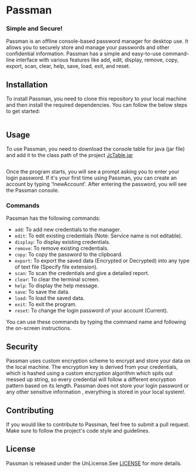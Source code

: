 # Passman
### Simple and Secure!
Passman is an offline console-based password manager for desktop use. It allows you to securely store and manage your passwords and other confidential information. Passman has a simple and easy-to-use command-line interface with various features like add, edit, display, remove, copy, export, scan, clear, help, save, load, exit, and reset.
## Installation

To install Passman, you need to clone this repository to your local machine and then install the required dependencies. You can follow the below steps to get started:

```bash

```

## Usage

To use Passman, you need to download the console table for java (jar file) and add it to the class path of the project [JcTable.jar](https://github.com/Cozmeh/ConsoleTable4java/releases/download/v1.0.0/jcTable.jar)

```bash

```

Once the program starts, you will see a prompt asking you to enter your login password. If it's your first time using Passman, you can create an account by typing '!newAccount'. After entering the password, you will see the Passman console.

### Commands

Passman has the following commands:

- `add`: To add new credentials to the manager.
- `edit`: To edit existing credentials (Note: Service name is not editable).
- `display`: To display existing credentials.
- `remove`: To remove existing credentials.
- `copy`: To copy the password to the clipboard.
- `export`: To export the saved data (Encrypted or Decrypted) into any type of text file (Specify file extension).
- `scan`: To scan the credentials and give a detailed report.
- `clear`: To clear the terminal screen.
- `help`: To display the help message.
- `save`: To save the data.
- `load`: To load the saved data.
- `exit`: To exit the program.
- `reset`: To change the login password of your account (Current).

You can use these commands by typing the command name and following the on-screen instructions.

## Security

Passman uses custom encryption scheme to encrypt and store your data on the local machine. The encryption key is derived from your credentials, which is hashed using a custom encryption algorithm which spits out messed up string, so every credential will follow a different encryption pattern based on its length. Passman does not store your login password or any other sensitive information , everything is stored in your local system!.

## Contributing

If you would like to contribute to Passman, feel free to submit a pull request. Make sure to follow the project's code style and guidelines.

## License

Passman is released under the UnLicense.See [LICENSE](https://unlicense.org/) for more details.
